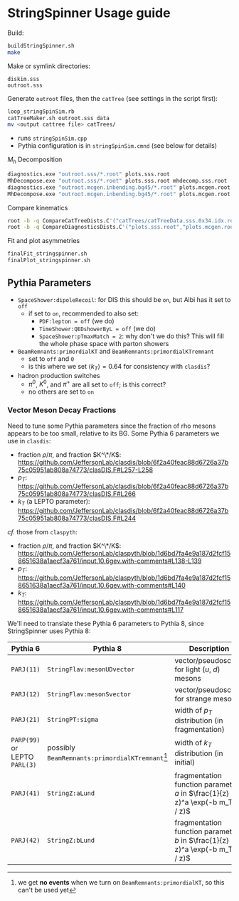 # StringSpinner Usage guide

Build:
```bash
buildStringSpinner.sh
make
```

Make or symlink directories:
```
diskim.sss
outroot.sss
```

Generate `outroot` files, then the `catTree` (see settings in the script first):
```bash
loop_stringSpinSim.rb
catTreeMaker.sh outroot.sss data
mv <output cattree file> catTrees/
```
- runs `stringSpinSim.cpp`
- Pythia configuration is in `stringSpinSim.cmnd` (see below for details)

$M_h$ Decomposition
```bash
diagnostics.exe "outroot.sss/*.root" plots.sss.root
MhDecompose.exe "outroot.sss/*.root" plots.sss.root mhdecomp.sss.root
diagnostics.exe "outroot.mcgen.inbending.bg45/*.root" plots.mcgen.root
MhDecompose.exe "outroot.mcgen.inbending.bg45/*.root" plots.mcgen.root mhdecomp.mcgen.root
```

Compare kinematics
```bash
root -b -q CompareCatTreeDists.C'("catTrees/catTreeData.sss.0x34.idx.root","catTrees/catTreeData.mcgen.inbending.bg45.0x34.idx.root")'
root -b -q CompareDiagnosticsDists.C'("plots.sss.root","plots.mcgen.root","diagcomp.sss","StringSpinner","CLAS12 MCgen")'
```


Fit and plot asymmetries
```bash
finalFit_stringspinner.sh
finalPlot_stringspinner.sh
```


## Pythia Parameters

- `SpaceShower:dipoleRecoil`: for DIS this should be `on`, but Albi has it set to `off`
  - if set to `on`, recommended to also set:
    - `PDF:lepton = off` (we do)
    - `TimeShower:QEDshowerByL = off` (we do)
    - `SpaceShower:pTmaxMatch = 2`: why don't we do this? This will fill the whole phase space with parton showers
- `BeamRemnants:primordialKT` and `BeamRemnants:primordialKTremnant`
  - set to `off` and `0`
  - is this where we set $\langle k_T \rangle = 0.64$ for consistency with `clasdis`?
- hadron production switches
  - $\pi^0$, $K^0$, and $\pi^+$ are all set to `off`; is this correct?
  - no others are set to `on`

### Vector Meson Decay Fractions

Need to tune some Pythia parameters since the fraction of rho mesons appears to be too small, relative to its BG. Some Pythia 6 parameters we use in `clasdis`:
- fraction $\rho/\pi$, and fraction $K^\*/K$: <https://github.com/JeffersonLab/clasdis/blob/6f2a40feac88d6726a37b75c05951ab808a74773/clasDIS.F#L257-L258>
- $p_T$: <https://github.com/JeffersonLab/clasdis/blob/6f2a40feac88d6726a37b75c05951ab808a74773/clasDIS.F#L266>
- $k_T$ (a LEPTO parameter): <https://github.com/JeffersonLab/clasdis/blob/6f2a40feac88d6726a37b75c05951ab808a74773/clasDIS.F#L244>

_cf._ those from `claspyth`:
- fraction $\rho/\pi$, and fraction $K^\*/K$: <https://github.com/JeffersonLab/claspyth/blob/1d6bd7fa4e9a187d2fcf158651638a1aecf3a761/input.10.6gev.with-comments#L138-L139>
- $p_T$: <https://github.com/JeffersonLab/claspyth/blob/1d6bd7fa4e9a187d2fcf158651638a1aecf3a761/input.10.6gev.with-comments#L140>
- $k_T$: <https://github.com/JeffersonLab/claspyth/blob/1d6bd7fa4e9a187d2fcf158651638a1aecf3a761/input.10.6gev.with-comments#L117>

We'll need to translate these Pythia 6 parameters to Pythia 8, since StringSpinner uses Pythia 8:

| Pythia 6                      | Pythia 8                                        | Description                                     | Value |
| ---                           | ---                                             | ---                                             | ---   |
| `PARJ(11)`                    | `StringFlav:mesonUDvector`                      | vector/pseudoscalar for light ($u$, $d$) mesons | 0.70  |
| `PARJ(12)`                    | `StringFlav:mesonSvector`                       | vector/pseudoscalar for strange mesons          | 0.75  |
| `PARJ(21)`                    | `StringPT:sigma`                                | width of $p_T$ distribution (in fragmentation)  | 0.5   |
| `PARP(99)` or LEPTO `PARL(3)` | possibly `BeamRemnants:primordialKTremnant`[^1] | width of $k_T$ distribution (in initial)        | 0.64  |
| `PARJ(41)`                    | `StringZ:aLund`                                 | fragmentation function parameter $a$ in $\frac{1}{z} (1-z)^a \exp(-b m_T^2 / z)$ | 1.2  |
| `PARJ(42)`                    | `StringZ:bLund`                                 | fragmentation function parameter $b$ in $\frac{1}{z} (1-z)^a \exp(-b m_T^2 / z)$ | 0.58 |

[^1]: we get **no events** when we turn on `BeamRemnants:primordialKT`, so this can't be used yet
